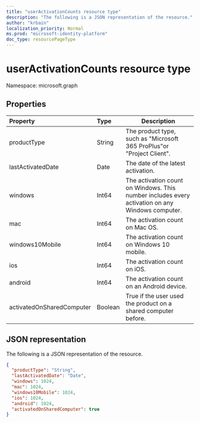 ```yaml
---
title: "userActivationCounts resource type"
description: "The following is a JSON representation of the resource."
author: "krbain"
localization_priority: Normal
ms.prod: "microsoft-identity-platform"
doc_type: resourcePageType
---
```


# userActivationCounts resource type

Namespace: microsoft.graph

## Properties

| Property          | Type   | Description                              |
| :---------------- | :----- | ---------------------------------------- |
| productType       | String | The product type, such as "Microsoft 365 ProPlus"or "Project Client". |
| lastActivatedDate | Date   | The date of the latest activation.       |
| windows           | Int64  | The activation count on Windows. This number includes every activation on any Windows computer. |
| mac               | Int64  | The activation count on Mac OS.          |
| windows10Mobile   | Int64  | The activation count on Windows 10 mobile. |
| ios               | Int64  | The activation count on iOS.             |
| android           | Int64  | The activation count on an Android device.  |
| activatedOnSharedComputer   | Boolean | True if the user used the product on a shared computer before. |

## JSON representation

The following is a JSON representation of the resource.

<!-- {
  "blockType": "resource",
  "@odata.type": "microsoft.graph.userActivationCounts"
} -->

```json
{
  "productType": "String", 
  "lastActivatedDate": "Date", 
  "windows": 1024, 
  "mac": 1024, 
  "windows10Mobile": 1024, 
  "ios": 1024, 
  "android": 1024,
  "activatedOnSharedComputer": true 
}
```
